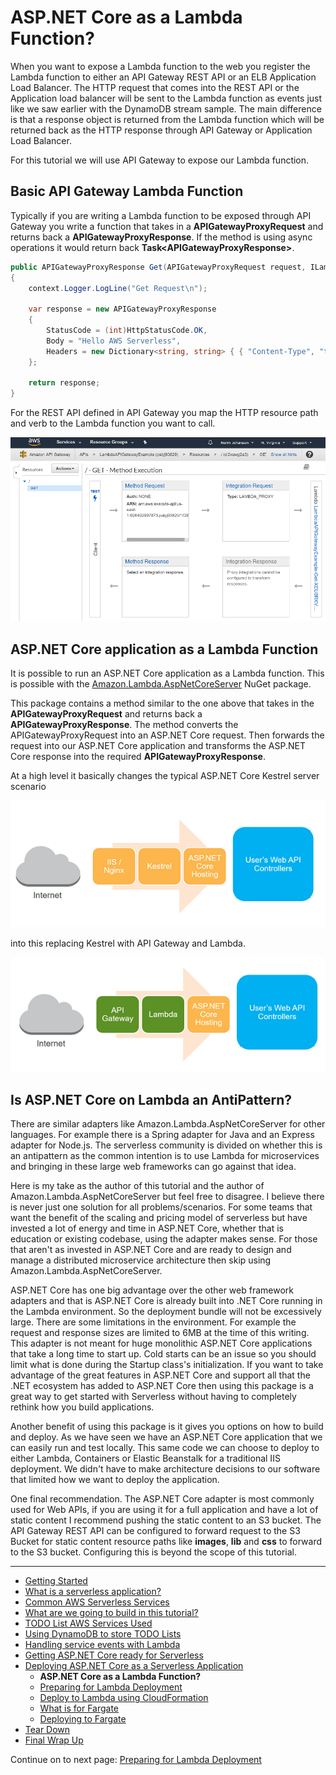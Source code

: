 # ASP.NET Core as a Lambda Function?

When you want to expose a Lambda function to the web you register the Lambda function to either an API Gateway REST API or an ELB Application Load Balancer.
The HTTP request that comes into the REST API or the Application load balancer will be sent to the Lambda function as events just like we saw earlier with
the DynamoDB stream sample. The main difference is that a response object is returned from the Lambda function which will be returned back as the HTTP response
through API Gateway or Application Load Balancer.

For this tutorial we will use API Gateway to expose our Lambda function.


## Basic API Gateway Lambda Function

Typically if you are writing a Lambda function to be exposed through API Gateway you write a function that takes in a **APIGatewayProxyRequest**
and returns back a **APIGatewayProxyResponse**. If the method is using async operations it would return back **Task&lt;APIGatewayProxyResponse&gt;**. 

```csharp
public APIGatewayProxyResponse Get(APIGatewayProxyRequest request, ILambdaContext context)
{
    context.Logger.LogLine("Get Request\n");

    var response = new APIGatewayProxyResponse
    {
        StatusCode = (int)HttpStatusCode.OK,
        Body = "Hello AWS Serverless",
        Headers = new Dictionary<string, string> { { "Content-Type", "text/plain" } }
    };

    return response;
}
```

For the REST API defined in API Gateway you map the HTTP resource path and verb to the Lambda function you want to call.


![alt text](./images/example-rest-api.png "REST API")

## ASP.NET Core application as a Lambda Function

It is possible to run an ASP.NET Core application as a Lambda function. This is possible with the <a href="https://www.nuget.org/packages/Amazon.Lambda.AspNetCoreServer/" target="_blank">Amazon.Lambda.AspNetCoreServer</a>
NuGet package.

This package contains a method similar to the one above that takes in the **APIGatewayProxyRequest** and returns back a **APIGatewayProxyResponse**.
The method converts the APIGatewayProxyRequest into an ASP.NET Core request. Then forwards the request into our ASP.NET Core application and
transforms the ASP.NET Core response into the required **APIGatewayProxyResponse**.

At a high level it basically changes the typical ASP.NET Core Kestrel server scenario

![alt text](./images/request-normal-flow.png "Normal Flow")

into this replacing Kestrel with API Gateway and Lambda.

![alt text](./images/request-serverless-flow.png "Serverless Flow")


## Is ASP.NET Core on Lambda an AntiPattern?

There are similar adapters like Amazon.Lambda.AspNetCoreServer for other languages. For example there is a Spring adapter for Java and an Express adapter for
Node.js. The serverless community is divided on whether this is an antipattern as the common intention is to use Lambda for microservices and bringing in 
these large web frameworks can go against that idea.

Here is my take as the author of this tutorial and the author of Amazon.Lambda.AspNetCoreServer but feel free to disagree. I believe there is never
just one solution for all problems/scenarios. For some teams that want the benefit of the scaling and pricing model of serverless but have invested
a lot of energy and time in ASP.NET Core, whether that is education or existing codebase, using the adapter makes sense. For those that aren't as
invested in ASP.NET Core and are ready to design and manage a distributed microservice architecture then skip using Amazon.Lambda.AspNetCoreServer.

ASP.NET Core has one big advantage over the other web framework adapters and that is ASP.NET Core is already built into
.NET Core running in the Lambda environment. So the deployment bundle will not be excessively large. There are some limitations 
in the environment. For example the request and response sizes are limited to 6MB at the time of this writing. This adapter is not meant 
for huge monolithic ASP.NET Core applications that take a long time to start up. Cold starts can
be an issue so you should limit what is done during the Startup class's initialization. If you want to take advantage of the great features
in ASP.NET Core and support all that the .NET ecosystem has added to ASP.NET Core then using this package is a great way to get
started with Serverless without having to completely rethink how you build applications.

Another benefit of using this package is it gives you options on how to build and deploy. As we have seen we have an ASP.NET Core application
that we can easily run and test locally. This same code we can choose to deploy to either Lambda, Containers or Elastic Beanstalk for a traditional
IIS deployment. We didn't have to make architecture decisions to our software that limited how we want to deploy the application.

One final recommendation. The ASP.NET Core adapter is most commonly used for Web APIs, if you are using it for a full application and have a lot
of static content I recommend pushing the static content to an S3 bucket. The API Gateway REST API can be configured to forward request to the S3 
Bucket for static content resource paths like **images**, **lib**  and **css** to forward to the S3 bucket. Configuring this is beyond the scope of this tutorial.

<!-- Generated Navigation -->
---

* [Getting Started](../GettingStarted.md)
* [What is a serverless application?](../WhatIsServerless.md)
* [Common AWS Serverless Services](../CommonServerlessServices.md)
* [What are we going to build in this tutorial?](../WhatAreWeBuilding.md)
* [TODO List AWS Services Used](../TODOListServices.md)
* [Using DynamoDB to store TODO Lists](../DynamoDBModule/WhatIsDynamoDB.md)
* [Handling service events with Lambda](../StreamProcessing/ServiceEvents.md)
* [Getting ASP.NET Core ready for Serverless](../ASP.NETCoreFrontend/TheFrontend.md)
* [Deploying ASP.NET Core as a Serverless Application](../DeployingFrontend/DeployingFrontend.md)
  * **ASP.NET Core as a Lambda Function?**
  * [Preparing for Lambda Deployment](../DeployingFrontend/LambdaPrepare.md)
  * [Deploy to Lambda using CloudFormation](../DeployingFrontend/LambdaDeploy.md)
  * [What is for Fargate](../DeployingFrontend/WhatIsFargate.md)
  * [Deploying to Fargate](../DeployingFrontend/FargateDeploy.md)
* [Tear Down](../TearDown.md)
* [Final Wrap Up](../FinalWrapup.md)

Continue on to next page: [Preparing for Lambda Deployment](../DeployingFrontend/LambdaPrepare.md)

